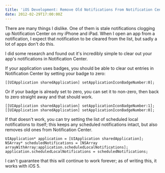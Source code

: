 ```yaml
---
title: 'iOS Development: Remove Old Notifications From Notification Center'
date: 2012-02-29T17:00:00Z
---
```


There are many things I dislike. One of them is stale notifications clogging up
Notification Center on my iPhone and iPad. When I open an app from a
notification, I expect that notification to be cleared from the list, but sadly
a lot of apps don't do this.

I did some research and found out it's incredibly simple to clear out your app's
notifications in Notification Center.

If your application uses badges, you should be able to clear out entries in
Notification Center by setting your badge to zero:

```objc
[[UIApplication sharedApplication] setApplicationIconBadgeNumber:0];
```

Or if your badge is already set to zero, you can set it to non-zero, then back
to zero straight away and that should work.

```objc
[[UIApplication sharedApplication] setApplicationIconBadgeNumber:1];
[[UIApplication sharedApplication] setApplicationIconBadgeNumber:0];
```

If that doesn't work, you can try setting the list of scheduled local
notifications to itself; this keeps any scheduled notifications intact, but also
removes old ones from Notification Center.

```objc
UIApplication* application = [UIApplication sharedApplication];
NSArray* scheduledNotifications = [NSArray arrayWithArray:application.scheduledLocalNotifications];
application.scheduledLocalNotifications = scheduledNotifications;
```

I can't guarantee that this will continue to work forever; as of writing this,
it works with iOS 5.

